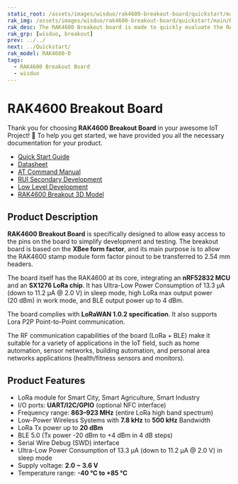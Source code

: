 ```yaml
---
static_root: /assets/images/wisduo/rak4600-breakout-board/quickstart/main
rak_img: /assets/images/wisduo/rak4600-breakout-board/quickstart/main/RAK4600-Breakout.png
rak_desc: The RAK4600 Breakout board is made to quickly evaluate the RAK4600 Stamp Module. The XBee form factor board allows access to most GPIO's.
rak_grp: [wisduo, breakout]
prev: ../../
next: ../Quickstart/
rak_model: RAK4600-D
tags:
  - RAK4600 Breakout Board
  - wisduo
---
```


# RAK4600 Breakout Board
Thank you for choosing **RAK4600 Breakout Board** in your awesome IoT Project! 🎉 To help you get started, we have provided you all the necessary documentation for your product.

* [Quick Start Guide](../Quickstart/)
* [Datasheet](../Datasheet/)
* <a href="../AT-Command-Manual/" target="_blank">AT Command Manual</a>
* <a href="/RUI/" target="_blank">RUI Secondary Development</a>
* <a href="../../../../../Product-Categories/WisDuo/RAK4600-Module/Low-Level-Development/" target="_blank">Low Level Development</a>
* [RAK4600 Breakout 3D Model](https://downloads.rakwireless.com/3D_File/WisDuo/PWB-RAK4600%20Breakout%20Board.stp)




## Product Description

**RAK4600 Breakout Board** is specifically designed to allow easy access to the pins on the board to simplify development and testing. The breakout board is based on the **XBee form factor**, and its main purpose is to allow the RAK4600 stamp module form factor pinout to be transferred to 2.54&nbsp;mm headers.

The board itself has the RAK4600 at its core, integrating an **nRF52832 MCU** and an **SX1276 LoRa chip**. It has Ultra-Low Power Consumption of 13.3&nbsp;μA (down to 11.2&nbsp;μA @ 2.0&nbsp;V) in sleep mode, high LoRa max output power (20&nbsp;dBm) in work mode, and BLE output power up to 4&nbsp;dBm.

The board complies with **LoRaWAN 1.0.2 specification**. It also supports Lora P2P Point-to-Point communication.

The RF communication capabilities of the board (LoRa + BLE) make it suitable for a variety of applications in the IoT field, such as home automation, sensor networks, building automation, and personal area networks applications (health/fitness sensors and monitors).



## Product Features

- LoRa module for Smart City, Smart Agriculture, Smart Industry
- I/O ports: **UART/I2C/GPIO** (optional NFC interface)
- Frequency range: **863–923&nbsp;MHz** (entire LoRa high band spectrum)
- Low-Power Wireless Systems with **7.8&nbsp;kHz** to **500&nbsp;kHz** Bandwidth
- LoRa Tx power up to **20&nbsp;dBm**
- BLE 5.0 (Tx power -20&nbsp;dBm to +4&nbsp;dBm in 4&nbsp;dB steps)
- Serial Wire Debug (SWD) interface
- Ultra-Low Power Consumption of 13.3&nbsp;μA (down to 11.2&nbsp;μA @ 2.0&nbsp;V) in sleep mode
- Supply voltage: **2.0 ~ 3.6&nbsp;V**
- Temperature range: **-40&nbsp;°C to +85&nbsp;°C**


